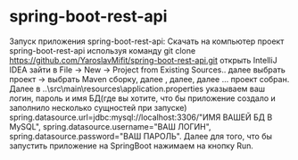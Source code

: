 # spring-boot-rest-api
Запуск приложения spring-boot-rest-api:
Скачать на компьютер проект spring-boot-rest-api используя команду
 git clone https://github.com/YaroslavMifit/spring-boot-rest-api.git 
открыть IntelliJ IDEA  зайти в File -> New -> Project from Existing Sources..  далее выбрать  проект -> выбрать Maven сборку, далее , далее, далее … проект собран.
Далее в ..\src\main\resources\application.properties указываем ваш логин, пароль и имя БД(где вы хотите, что бы приложение создало  и заполнило несколько сущностей при запуске)
spring.datasource.url=jdbc:mysql://localhost:3306/"ИМЯ ВАШЕЙ БД В MySQL",
spring.datasource.username="ВАШ ЛОГИН",
spring.datasource.password="ВАШ ПАРОЛЬ".
 Далее для того, что бы запустить приложение на SpringBoot нажимаем на кнопку Run.
